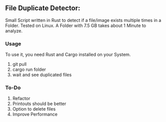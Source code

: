 ## File Duplicate Detector:

Small Script written in Rust to detect if a file/image exists multiple times in a Folder. Tested on Linux. A Folder with 7.5 GB takes about 1 Minute to analyze.


### Usage

To use it, you need Rust and Cargo installed on your System.


1. git pull
2. cargo run folder
3. wait and see duplicated files


### To-Do
 
1. Refactor
2. Printouts should be better
3. Option to delete files
4. Improve Performance






